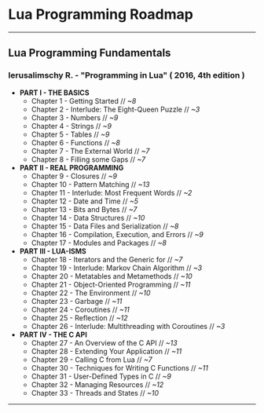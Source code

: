 # Lua Programming Roadmap

---

## Lua Programming Fundamentals

### Ierusalimschy R. - "Programming in Lua" ( 2016, 4th edition )

* **PART I - THE BASICS**
  * Chapter 1 - Getting Started // *~8*
  * Chapter 2 - Interlude: The Eight-Queen Puzzle // *~3*
  * Chapter 3 - Numbers // *~9*
  * Chapter 4 - Strings // *~9*
  * Chapter 5 - Tables // *~9*
  * Chapter 6 - Functions // *~8*
  * Chapter 7 - The External World // *~7*
  * Chapter 8 - Filling some Gaps // *~7*
* **PART II - REAL PROGRAMMING**
  * Chapter 9 - Closures // *~9*
  * Chapter 10 - Pattern Matching // *~13*
  * Chapter 11 - Interlude: Most Frequent Words // *~2*
  * Chapter 12 - Date and Time // *~5*
  * Chapter 13 - Bits and Bytes // *~7*
  * Chapter 14 - Data Structures // *~10*
  * Chapter 15 - Data Files and Serialization // *~8*
  * Chapter 16 - Compilation, Execution, and Errors // *~9*
  * Chapter 17 - Modules and Packages // *~8*
* **PART III - LUA-ISMS**
  * Chapter 18 - Iterators and the Generic for // *~7*
  * Chapter 19 - Interlude: Markov Chain Algorithm // *~3*
  * Chapter 20 - Metatables and Metamethods // *~10*
  * Chapter 21 - Object-Oriented Programming // *~11*
  * Chapter 22 - The Environment // *~10*
  * Chapter 23 - Garbage // *~11*
  * Chapter 24 - Coroutines // *~11*
  * Chapter 25 - Reflection // *~12*
  * Chapter 26 - Interlude: Multithreading with Coroutines // *~3*
* **PART IV - THE C API**
  * Chapter 27 - An Overview of the C API // *~13*
  * Chapter 28 - Extending Your Application // *~11*
  * Chapter 29 - Calling C from Lua // *~7*
  * Chapter 30 - Techniques for Writing C Functions // *~11*
  * Chapter 31 - User-Defined Types in C // *~9*
  * Chapter 32 - Managing Resources // *~12*
  * Chapter 33 - Threads and States // *~10*

---
